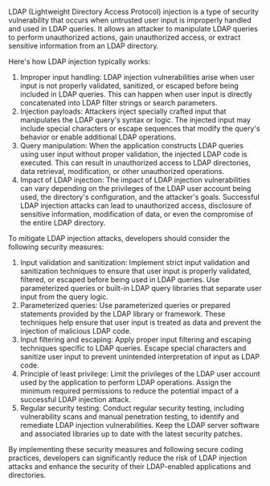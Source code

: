 LDAP (Lightweight Directory Access Protocol) injection is a type of security vulnerability that occurs when untrusted user input is improperly handled and used in LDAP queries. It allows an attacker to manipulate LDAP queries to perform unauthorized actions, gain unauthorized access, or extract sensitive information from an LDAP directory.

Here's how LDAP injection typically works:

1.  Improper input handling: LDAP injection vulnerabilities arise when user input is not properly validated, sanitized, or escaped before being included in LDAP queries. This can happen when user input is directly concatenated into LDAP filter strings or search parameters.
2.  Injection payloads: Attackers inject specially crafted input that manipulates the LDAP query's syntax or logic. The injected input may include special characters or escape sequences that modify the query's behavior or enable additional LDAP operations.
3.  Query manipulation: When the application constructs LDAP queries using user input without proper validation, the injected LDAP code is executed. This can result in unauthorized access to LDAP directories, data retrieval, modification, or other unauthorized operations.
4.  Impact of LDAP injection: The impact of LDAP injection vulnerabilities can vary depending on the privileges of the LDAP user account being used, the directory's configuration, and the attacker's goals. Successful LDAP injection attacks can lead to unauthorized access, disclosure of sensitive information, modification of data, or even the compromise of the entire LDAP directory.

To mitigate LDAP injection attacks, developers should consider the following security measures:

1.  Input validation and sanitization: Implement strict input validation and sanitization techniques to ensure that user input is properly validated, filtered, or escaped before being used in LDAP queries. Use parameterized queries or built-in LDAP query libraries that separate user input from the query logic.
2.  Parameterized queries: Use parameterized queries or prepared statements provided by the LDAP library or framework. These techniques help ensure that user input is treated as data and prevent the injection of malicious LDAP code.
3.  Input filtering and escaping: Apply proper input filtering and escaping techniques specific to LDAP queries. Escape special characters and sanitize user input to prevent unintended interpretation of input as LDAP code.
4.  Principle of least privilege: Limit the privileges of the LDAP user account used by the application to perform LDAP operations. Assign the minimum required permissions to reduce the potential impact of a successful LDAP injection attack.
5.  Regular security testing: Conduct regular security testing, including vulnerability scans and manual penetration testing, to identify and remediate LDAP injection vulnerabilities. Keep the LDAP server software and associated libraries up to date with the latest security patches.

By implementing these security measures and following secure coding practices, developers can significantly reduce the risk of LDAP injection attacks and enhance the security of their LDAP-enabled applications and directories.